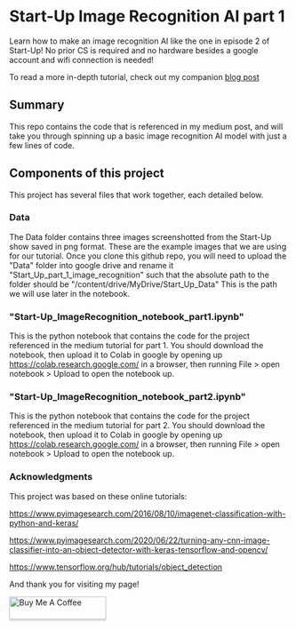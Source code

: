 # Start-Up Image Recognition AI part 1
Learn how to make an image recognition AI like the one in episode 2 of Start-Up! No prior CS is required and no hardware besides a google account and wifi connection is needed!

To read a more in-depth tutorial, check out my companion [blog post](https://guolikewhoa.medium.com/creating-all-the-tech-projects-in-start-up-kdrama-part-1-image-recognition-ai-814bc38b9111?source=friends_link&sk=4b07118abeed0292dc05b14f600f4f1b)

## Summary
This repo contains the code that is referenced in my medium post, and will take you through spinning up a basic image recognition AI model with just a few lines of code.


## Components of this project
This project has several files that work together, each detailed below. 

### Data
The Data folder contains three images screenshotted from the Start-Up show saved in png format. These are the example images that we are using for our tutorial. Once you clone this github repo, you will need to upload the "Data" folder into google drive and rename it "Start_Up_part_1_image_recognition" such that the absolute path to the folder should be "/content/drive/MyDrive/Start_Up_Data"
This is the path we will use later in the notebook.

### "Start-Up_ImageRecognition_notebook_part1.ipynb"
This is the python notebook that contains the code for the project referenced in the medium tutorial for part 1. You should download the notebook, then upload it to Colab in google by opening up https://colab.research.google.com/ in a browser, then running File > open notebook > Upload to open the notebook up.

### "Start-Up_ImageRecognition_notebook_part2.ipynb"
This is the python notebook that contains the code for the project referenced in the medium tutorial for part 2. You should download the notebook, then upload it to Colab in google by opening up https://colab.research.google.com/ in a browser, then running File > open notebook > Upload to open the notebook up.

### Acknowledgments
This project was based on these online tutorials: 

 https://www.pyimagesearch.com/2016/08/10/imagenet-classification-with-python-and-keras/

 https://www.pyimagesearch.com/2020/06/22/turning-any-cnn-image-classifier-into-an-object-detector-with-keras-tensorflow-and-opencv/

 https://www.tensorflow.org/hub/tutorials/object_detection

And thank you for visiting my page!


<a href="https://www.buymeacoffee.com/jayge2017" target="_blank"><img src="https://cdn.buymeacoffee.com/buttons/default-blue.png" alt="Buy Me A Coffee" style="height: 41px !important;width: 174px !important;box-shadow: 0px 3px 2px 0px rgba(190, 190, 190, 0.5) !important;-webkit-box-shadow: 0px 3px 2px 0px rgba(190, 190, 190, 0.5) !important;" ></a>
